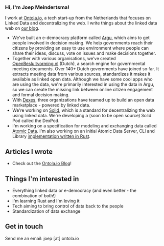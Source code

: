 ### Hi, I'm Joep Meindertsma!

I work at [Ontola.io](https://ontola.io), a tech start-up from the Netherlands that focuses on Linked Data and decentralizing the web. I write things about the linked data web on [our blog](https://ontola.io/blog).
- We've built an e-democracy platform called [Argu](https://argu.co), which aims to get people involved in decision making. We help governments reach their citizens by providing an easy to use environment where people can share their ideas, discuss, vote on issues and make decisions together.
- Together with various organisations, we've created [OpenBesluitvorming.nl](openbesluitvorming.nl/) (Dutch), a search engine for governmental meeting documents. Over 140+ Dutch governments have joined so far. It extracts meeting data from various sources, standardizes it makes it available as linked open data. Although we have some cool apps who are using the data, we're primarily interested in using the data in Argu, so we can create the missing link between online citizen engagement and formal decision making.
- With [Dexes](https://dexes.nl), three organizations have teamed up to build an open data marketplace - powered by linked data.
- We're working on [Solid](https://solid.mit.edu/), which is a standard for decentralizing the web using linked data. We're developing a (soon to be open source) Solid Pod called the DexPod.
- I'm working on a specification for modeling and exchanging data called [Atomic Data](https://docs.atomicdata.dev). I'm also working on an initial Atomic Data Server, CLI  and Library [implementation written in Rust](https://github.com/joepio/atomic).

## Articles I wrote

- Check out the [Ontola.io Blog](https://ontola.io/blog)!

## Things I'm interested in

- Everything linked data or e-democracy (and even better - the combination of both!)
- I'm learning Rust and I'm loving it
- Tech aiming to bring control of data back to the people
- Standardization of data exchange

## Get in touch

Send me an email: joep [at] ontola.io 
